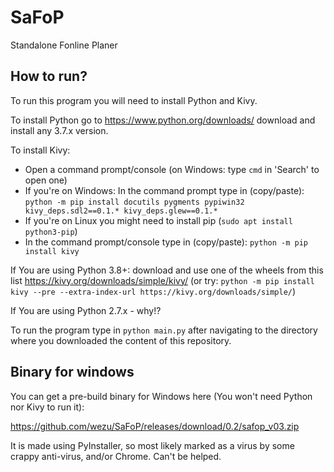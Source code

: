 # SaFoP
Standalone Fonline Planer

## How to run?
To run this program you will need to install Python and Kivy.

To install Python go to https://www.python.org/downloads/ download and install any 3.7.x version.

To install Kivy:
- Open a command prompt/console (on Windows: type `cmd` in 'Search' to open one)
- If you're on Windows: In the command prompt type in (copy/paste):
 `python -m pip install docutils pygments pypiwin32 kivy_deps.sdl2==0.1.* kivy_deps.glew==0.1.*`
- If you're on Linux you might need to install pip (`sudo apt install python3-pip`)
- In the command prompt/console type in (copy/paste): `python -m pip install kivy`

If You are using Python 3.8+: download and use one of the wheels from this list https://kivy.org/downloads/simple/kivy/ (or try: `python -m pip install kivy --pre --extra-index-url https://kivy.org/downloads/simple/`)

If You are using Python 2.7.x - why!?

To run the program type in `python main.py` after navigating to the directory where you downloaded the content of this repository.

## Binary for windows
You can get a pre-build binary for Windows here (You won't need Python nor Kivy to run it):

https://github.com/wezu/SaFoP/releases/download/0.2/safop_v03.zip

It is made using PyInstaller, so most likely marked as a virus by some crappy anti-virus, and/or Chrome. Can't be helped.

